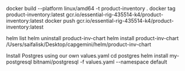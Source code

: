 docker build --platform linux/amd64 -t product-inventory .
docker tag product-inventory:latest gcr.io/essential-rig-435514-k4/product-inventory:latest
docker push gcr.io/essential-rig-435514-k4/product-inventory:latest

helm list
helm uninstall product-inv-chart
helm install product-inv-chart /Users/saifalisk/Desktop/capgemini/helm/product-inv-chart

Install Postgres using our own values.yaml
cd postgres
helm install my-postgresql bitnami/postgresql -f values.yaml --namespace default
